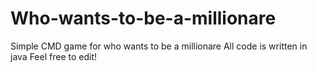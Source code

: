 # Who-wants-to-be-a-millionare
Simple CMD game for who wants to be a millionare
All code is written in java
Feel free to edit!
